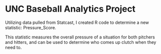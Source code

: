 # UNC Baseball Analytics Project
Utilizing data pulled from Statcast, I created R code to determine a new statistic: Pressure_Score.

This statistic measures the overall pressure of a situation for both pitchers and hitters, and can be used to determine who comes up clutch when they need to.
